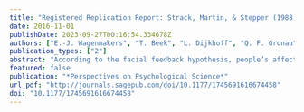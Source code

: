 ```yaml
---
title: "Registered Replication Report: Strack, Martin, & Stepper (1988)"
date: 2016-11-01
publishDate: 2023-09-27T00:16:54.334678Z
authors: ["E.-J. Wagenmakers", "T. Beek", "L. Dijkhoff", "Q. F. Gronau", "A. Acosta", "R. B. Adams", "D. N. Albohn", "E. S. Allard", "S. D. Benning", "E.-M. Blouin-Hudon", "L. C. Bulnes", "T. L. Caldwell", "R. J. Calin-Jageman", "C. A. Capaldi", "N. S. Carfagno", "K. T. Chasten", "A. Cleeremans", "L. Connell", "J. M. DeCicco", "K. Dijkstra", "A. H. Fischer", "F. Foroni", "U. Hess", "K. J. Holmes", "J. L. H. Jones", "O. Klein", "C. Koch", "S. Korb", "P. Lewinski", "J. D. Liao", "S. Lund", "J. Lupianez", "D. Lynott", "C. N. Nance", "S. Oosterwijk", "A. A. Ozdoğru", "A. P. Pacheco-Unguetti", "B. Pearson", "C. Powis", "S. Riding", "T.-A. Roberts", "R. I. Rumiati", "M. Senden", "N. B. Shea-Shumsky", "K. Sobocko", "J. A. Soto", "T. G. Steiner", "J. M. Talarico", "Z. M. van Allen", "M. Vandekerckhove", "B. Wainwright", "J. F. Wayand", "R. Zeelenberg", "E. E. Zetzer", "R. A. Zwaan"]
publication_types: ["2"]
abstract: "According to the facial feedback hypothesis, people’s affective responses can be influenced by their own facial expression (e.g., smiling, pouting), even when their expression did not result from their emotional experiences. For example, Strack, Martin, and Stepper (1988) instructed participants to rate the funniness of cartoons using a pen that they held in their mouth. In line with the facial feedback hypothesis, when participants held the pen with their teeth (inducing a “smile”), they rated the cartoons as funnier than when they held the pen with their lips (inducing a “pout”). This seminal study of the facial feedback hypothesis has not been replicated directly. This Registered Replication Report describes the results of 17 independent direct replications of Study 1 from Strack et al. (1988), all of which followed the same vetted protocol. A meta-analysis of these studies examined the difference in funniness ratings between the “smile” and “pout” conditions. The original Strack et al. (1988) study reported a rating difference of 0.82 units on a 10-point Likert scale. Our meta-analysis revealed a rating difference of 0.03 units with a 95% confidence interval ranging from −0.11 to 0.16."
featured: false
publication: "*Perspectives on Psychological Science*"
url_pdf: "http://journals.sagepub.com/doi/10.1177/1745691616674458"
doi: "10.1177/1745691616674458"
---
```


